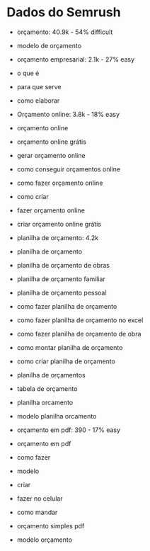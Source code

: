 # Dados do Semrush

- orçamento: 40.9k - 54% difficult 
- modelo de orçamento
- orçamento empresarial: 2.1k - 27% easy
- o que é
- para que serve
- como elaborar
- Orçamento online: 3.8k - 18% easy
- orçamento online
- orçamento online grátis
- gerar orçamento online
- como conseguir orçamentos online
- como fazer orçamento online
- como criar
- fazer orçamento online
- criar orçamento online grátis

- planilha de orçamento: 4.2k
- planilha de orçamento
- planilha de orçamento de obras
- planilha de orçamento familiar
- planilha de orçamento pessoal
- como fazer planilha de orçamento
- como fazer planilha de orçamento no excel
- como fazer planilha de orçamento de obra
- como montar planilha de orçamento
- como criar planilha de orçamento
- planilha de orçamentos
- tabela de orçamento
- planilha orcamento
- modelo planilha orcamento

- orçamento em pdf: 390 - 17% easy
- orçamento em pdf
- como fazer
- modelo
- criar
- fazer no celular
- como mandar
- orçamento simples pdf
- modelo orçamento
